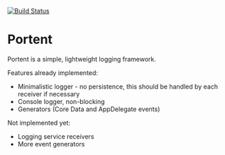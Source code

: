 [![Build Status](https://www.bitrise.io/app/e01e88360a41b922.svg?token=6o57StE7ciYdmYZcJ-yPlQ&branch=master)](https://www.bitrise.io/app/e01e88360a41b922)

# Portent

Portent is a simple, lightweight logging framework.

Features already implemented:
- Minimalistic logger - no persistence, this should be handled by each receiver if necessary
- Console logger, non-blocking
- Generators (Core Data and AppDelegate events)

Not implemented yet:
- Logging service receivers
- More event generators

